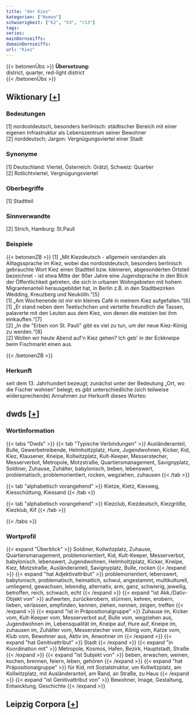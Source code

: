 ```yaml
---
title: "der Kiez"
kategorien: ["Nomen"]
schwierigkeit: ["k2", "h3", "r13"]
tags:
series:
mainDornseiffs:
domainDornseiffs:
url: "Kiez"
---
```


{{< betonenÜbs >}}
**Übersetzung:**  
district, quarter, red-light district  
{{< /betonenÜbs >}}

## Wiktionary [[+](https://de.wiktionary.org/wiki/Kiez)]

### Bedeutungen
[1] nordostdeutsch, besonders berlinisch: städtischer Bereich mit einer eigenen Infrastruktur als Lebenszentrum seiner Bewohner  
[2] norddeutsch; Jargon: Vergnügungsviertel einer Stadt  

### Synonyme
[1] Deutschland: Viertel, Österreich: Grätzl, Schweiz: Quartier  
[2] Rotlichtviertel, Vergnügungsviertel  

### Oberbegriffe
[1] Stadtteil  

### Sinnverwandte
[2] Strich, Hamburg: St.Pauli  

### Beispiele
{{< betonenZB >}}
[1] „Mit Kiezdeutsch - allgemein verstanden als Alltagssprache im Kiez, wobei das nordostdeutsch, besonders berlinisch gebrauchte Wort Kiez einen Stadtteil bzw. kleineren, abgesonderten Ortsteil bezeichnet - ist etwa Mitte der 90er Jahre eine Jugendsprache in den Blick der Öffentlichkeit getreten, die sich in urbanen Wohngebieten mit hohem Migrantenanteil herausgebildet hat, in Berlin z.B. in den Stadtbezirken Wedding, Kreuzberg und Neukölln.“[5]  
[1] „Am Wochenende ist mir ein kleines Café in meinem Kiez aufgefallen.“[6]  
[1] „Er stand neben dem Teetischchen und verteilte freundlich die Tassen, palaverte mit den Leuten aus dem Kiez, von denen die meisten bei ihm einkauften.“[7]  
[2] „In die "Erben von St. Pauli" gibt es viel zu tun, um der neue Kiez-König zu werden.“[8]  
[2] Wollen wir heute Abend auf'n Kiez gehen? Ich geb' in der Eckkneipe beim Fischmarkt einen aus.  

{{< /betonenZB >}}
### Herkunft
seit dem 13. Jahrhundert bezeugt; zunächst unter der Bedeutung „Ort, wo die Fischer wohnen“ belegt; es gibt unterschiedliche (sich teilweise widersprechende) Annahmen zur Herkunft dieses Wortes:  



## dwds [[+](https://www.dwds.de/wb/Kiez)]

### Wortinformation
{{< tabs "Dwds" >}}
{{< tab "Typische Verbindungen" >}}
Ausländeranteil, Bulle, Gewerbetreibende, Helmholtzplatz, Hure, Jugendwohnen, Kicker, Kid, Kiez, Klausener, Kneipe, Kollwitzplatz, Kult-Keeper, Messerstecher, Messerverbot, Metropole, Motzstraße, Quartiersmanagement, Savignyplatz, Soldiner, Zuhause, Zuhälter, babylonisch, beben, lebenswert, problematisch, problemorientiert, rocken, wegziehen, zuhausen
{{< /tab >}}

{{< tab "alphabetisch vorangehend" >}}
Kietze, Kietz, Kiesweg, Kiesschüttung, Kiessand
{{< /tab >}}

{{< tab "alphabetisch vorangehend" >}}
Kiezclub, Kiezdeutsch, Kiezgröße, Kiezklub, Kif
{{< /tab >}}

{{< /tabs >}}

### Wortprofil
{{< expand "Überblick" >}} Soldiner, Kollwitzplatz, Zuhause, Quartiersmanagement, problemorientiert, Kid, Kult-Keeper, Messerverbot, babylonisch, lebenswert, Jugendwohnen, Helmholtzplatz, Kicker, Kneipe, Kiez, Motzstraße, Ausländeranteil, Savignyplatz, Bulle, rocken {{< /expand >}}
{{< expand "hat Adjektivattribut" >}} problemorientiert, lebenswert, babylonisch, problematisch, heimatlich, schwul, angestammt, multikulturell, umliegend, gewachsen, lebendig, alternativ, arm, ganz, schwierig, jeweilig, betroffen, reich, schwach, echt {{< /expand >}}
{{< expand "ist Akk./Dativ-Objekt von" >}} aufwerten, zurückerobern, stürmen, kehren, erobern, lieben, verlassen, empfinden, kennen, ziehen, nennen, zeigen, treffen {{< /expand >}}
{{< expand "ist in Präpositionalgruppe" >}} Zuhause im, Kicker vom, Kult-Keeper vom, Messerverbot auf, Bulle vom, wegziehen aus, Jugendwohnen im, Lebensqualität im, Kneipe auf, Hure auf, Kneipe im, zuhausen im, Zuhälter vom, Messerstecher vom, König vom, Katze vom, Klub vom, Bewohner aus, Aktiv im, Anwohner im {{< /expand >}}
{{< expand "hat Genitivattribut" >}} Stadt {{< /expand >}}
{{< expand "in Koordination mit" >}} Metropole, Kosmos, Hafen, Bezirk, Hauptstadt, Straße {{< /expand >}}
{{< expand "ist Subjekt von" >}} beben, erwachen, weinen, kochen, brennen, feiern, leben, gehören {{< /expand >}}
{{< expand "hat Präpositionalgruppe" >}} für Kid, mit Sozialstruktur, um Kollwitzplatz, am Kollwitzplatz, mit Ausländeranteil, am Rand, an Straße, zu Haus {{< /expand >}}
{{< expand "ist Genitivattribut von" >}} Bewohner, Image, Gestaltung, Entwicklung, Geschichte {{< /expand >}}

## Leipzig Corpora [[+](https://corpora.uni-leipzig.de/en/res?word=Kiez&corpusId=deu_newscrawl-public_2018)]

